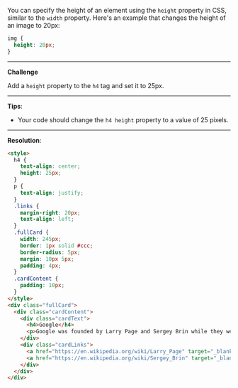 You can specify the height of an element using the `height` property in CSS, similar to the `width` property. Here's an example that changes the height of an image to 20px:

```css
img {
  height: 20px;
}
```

---
**Challenge**

Add a `height` property to the `h4` tag and set it to 25px.

---
**Tips**:

- Your code should change the `h4 height` property to a value of 25 pixels.

---
**Resolution**:
```html
<style>
  h4 {
    text-align: center;
    height: 25px;
  }
  p {
    text-align: justify;
  }
  .links {
    margin-right: 20px;
    text-align: left;
  }
  .fullCard {
    width: 245px;
    border: 1px solid #ccc;
    border-radius: 5px;
    margin: 10px 5px;
    padding: 4px;
  }
  .cardContent {
    padding: 10px;
  }
</style>
<div class="fullCard">
  <div class="cardContent">
    <div class="cardText">
      <h4>Google</h4>
      <p>Google was founded by Larry Page and Sergey Brin while they were Ph.D. students at Stanford University.</p>
    </div>
    <div class="cardLinks">
      <a href="https://en.wikipedia.org/wiki/Larry_Page" target="_blank" class="links">Larry Page</a>
      <a href="https://en.wikipedia.org/wiki/Sergey_Brin" target="_blank" class="links">Sergey Brin</a>
    </div>
  </div>
</div>
```